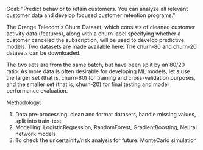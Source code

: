 Goal: "Predict behavior to retain customers. You can analyze all relevant customer data and develop focused customer retention programs."

The Orange Telecom's Churn Dataset, which consists of cleaned customer activity data (features), along with a churn label specifying whether a customer canceled the subscription, will be used to develop predictive models. Two datasets are made available here: The churn-80 and churn-20 datasets can be downloaded.

The two sets are from the same batch, but have been split by an 80/20 ratio. As more data is often desirable for developing ML models, let's use the larger set (that is, churn-80) for training and cross-validation purposes, and the smaller set (that is, churn-20) for final testing and model performance evaluation.

Methodology: 
1. Data pre-processing: clean and format datasets, handle missing values, split into train-test
2. Modelling: LogisticRegression, RandomForest, GradientBoosting, Neural network models
3. To check the uncertainity/risk analysis for future: MonteCarlo simulation 
